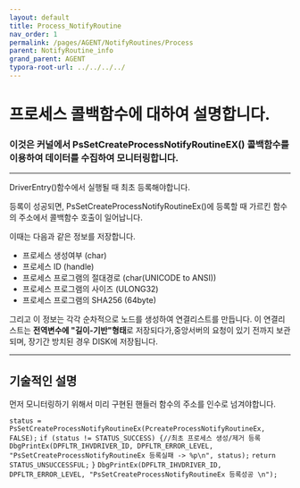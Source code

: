 ```yaml
---
layout: default
title: Process_NotifyRoutine
nav_order: 1
permalink: /pages/AGENT/NotifyRoutines/Process
parent: NotifyRoutine_info
grand_parent: AGENT
typora-root-url: ../../../../
---
```


# **프로세스 콜백함수에 대하여 설명합니다.**

### 이것은 커널에서 PsSetCreateProcessNotifyRoutineEX() 콜백함수를 이용하여 데이터를 수집하여 모니터링합니다.

---

DriverEntry()함수에서 실행될 때 최초 등록해야합니다. <br>

등록이 성공되면, PsSetCreateProcessNotifyRoutineEx()에 등록할 때 가르킨 함수의 주소에서 콜백함수 호출이 일어납니다.<br>

이때는 다음과 같은 정보를 저장합니다. 



- 프로세스 생성여부 (char)
- 프로세스 ID (handle)
- 프로세스 프로그램의 절대경로 (char(UNICODE to ANSI))
- 프로세스 프로그램의 사이즈 (ULONG32)
- 프로세스 프로그램의 SHA256 (64byte)



그리고 이 정보는 각각 순차적으로 노드를 생성하여 연결리스트를 만듭니다. 이 연결리스트는 **전역변수에 "길이-기반"형태**로 저장되다가,중앙서버의 요청이 있기 전까지 보관되며, 장기간 방치된 경우 DISK에 저장됩니다.

---

## 기술적인 설명<br>

 먼저 모니터링하기 위해서 미리 구현된 핸들러 함수의 주소를 인수로 넘겨야합니다.

`status = PsSetCreateProcessNotifyRoutineEx(PcreateProcessNotifyRoutineEx, FALSE);`
`if (status != STATUS_SUCCESS) {//최초 프로세스 생성/제거 등록`
	`DbgPrintEx(DPFLTR_IHVDRIVER_ID, DPFLTR_ERROR_LEVEL, "PsSetCreateProcessNotifyRoutineEx 등록실패 -> %p\n", status);`
	`return STATUS_UNSUCCESSFUL;`
`}`
`DbgPrintEx(DPFLTR_IHVDRIVER_ID, DPFLTR_ERROR_LEVEL, "PsSetCreateProcessNotifyRoutineEx 등록성공 \n");`



